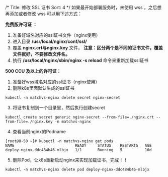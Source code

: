 /*
Title: 修改 SSL 证书
Sort: 4
*/
如果最开始部署服务时，未使用 wss ，之后想再添加或者修改 wss 可以用下述方式：

**免费版许可证 ：**

1. 准备好域名对应的ssl证书文件（nginx使用）
2. 进入目录 **/usr/local/nginx/conf/ssl/**
3. 覆盖 **nginx.crt与nginx.key** 文件， **注意：区分两个是不同的证书文件，覆盖文件就好，不要修改文件名。**
4. 执行 **/usr/local/nginx/sbin/nginx -s reload** 命令来重新加载ssl证书



**500 CCU 及以上的许可证：**

1. 准备好wss域名对应的ssl证书（nginx使用）
2. 删除k8s里面默认生成的ssl证书
```shell
kubectl -n matchvs-nginx delete secret nginx-secret
```
3. 将证书复制到一个目录里，然后执行创建secret
```shell
kubectl create secret generic nginx-secret --from-file=./nginx.crt --from-file=./nginx.key -n matchvs-nginx
```
4. 查看当前nginx的Podname
```
[root@8-50 ~]# kubectl -n matchvs-nginx get pods
NAME                           READY     STATUS    RESTARTS   AGE
deploy-nginx-ddc484b46-mlbjx   1/1       Running   5          10d
```
5. 删除Pod，让k8s重新启动nginx来实现加载证书，完成！！
```
kubectl -n matchvs-nginx delete pod deploy-nginx-ddc484b46-mlbjx
```
